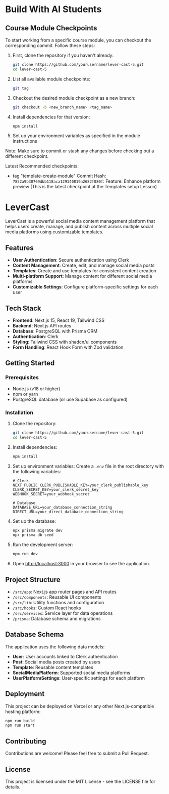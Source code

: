 
# Build With AI Students

## Course Module Checkpoints

To start working from a specific course module, you can checkout the corresponding commit. Follow these steps:

1. First, clone the repository if you haven't already:
   ```bash
   git clone https://github.com/yourusername/lever-cast-5.git
   cd lever-cast-5
   ```

2. List all available module checkpoints:
   ```bash
   git tag
   ```

3. Checkout the desired module checkpoint as a new branch:
   ```bash
   git checkout -b <new_branch_name> <tag_name>
   ```

4. Install dependencies for that version:
   ```bash
   npm install
   ```

5. Set up your environment variables as specified in the module instructions

Note: Make sure to commit or stash any changes before checking out a different checkpoint.

Latest Recommended checkpoints:
- tag "template-create-module" Commit Hash: `7852a9b30769dbb118aca129140819a2682f080f`: Feature: Enhance platform preview (This is the latest checkpoint at the Templates setup Lesson)



# LeverCast

LeverCast is a powerful social media content management platform that helps users create, manage, and publish content across multiple social media platforms using customizable templates.

## Features

- **User Authentication**: Secure authentication using Clerk
- **Content Management**: Create, edit, and manage social media posts
- **Templates**: Create and use templates for consistent content creation
- **Multi-platform Support**: Manage content for different social media platforms
- **Customizable Settings**: Configure platform-specific settings for each user

## Tech Stack

- **Frontend**: Next.js 15, React 19, Tailwind CSS
- **Backend**: Next.js API routes
- **Database**: PostgreSQL with Prisma ORM
- **Authentication**: Clerk
- **Styling**: Tailwind CSS with shadcn/ui components
- **Form Handling**: React Hook Form with Zod validation

## Getting Started

### Prerequisites

- Node.js (v18 or higher)
- npm or yarn
- PostgreSQL database (or use Supabase as configured)

### Installation

1. Clone the repository:
   ```bash
   git clone https://github.com/yourusername/lever-cast-5.git
   cd lever-cast-5
   ```

2. Install dependencies:
   ```bash
   npm install
   ```

3. Set up environment variables:
   Create a `.env` file in the root directory with the following variables:
   ```
   # Clerk
   NEXT_PUBLIC_CLERK_PUBLISHABLE_KEY=your_clerk_publishable_key
   CLERK_SECRET_KEY=your_clerk_secret_key
   WEBHOOK_SECRET=your_webhook_secret

   # Database
   DATABASE_URL=your_database_connection_string
   DIRECT_URL=your_direct_database_connection_string
   ```

4. Set up the database:
   ```bash
   npx prisma migrate dev
   npx prisma db seed
   ```

5. Run the development server:
   ```bash
   npm run dev
   ```

6. Open [http://localhost:3000](http://localhost:3000) in your browser to see the application.

## Project Structure

- `/src/app`: Next.js app router pages and API routes
- `/src/components`: Reusable UI components
- `/src/lib`: Utility functions and configuration
- `/src/hooks`: Custom React hooks
- `/src/services`: Service layer for data operations
- `/prisma`: Database schema and migrations

## Database Schema

The application uses the following data models:

- **User**: User accounts linked to Clerk authentication
- **Post**: Social media posts created by users
- **Template**: Reusable content templates
- **SocialMediaPlatform**: Supported social media platforms
- **UserPlatformSettings**: User-specific settings for each platform

## Deployment

This project can be deployed on Vercel or any other Next.js-compatible hosting platform:

```bash
npm run build
npm run start
```

## Contributing

Contributions are welcome! Please feel free to submit a Pull Request.

## License

This project is licensed under the MIT License - see the LICENSE file for details.

